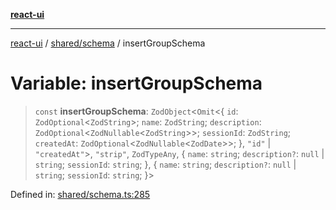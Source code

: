 [**react-ui**](../../../README.md)

***

[react-ui](../../../README.md) / [shared/schema](../README.md) / insertGroupSchema

# Variable: insertGroupSchema

> `const` **insertGroupSchema**: `ZodObject`\<`Omit`\<\{ `id`: `ZodOptional`\<`ZodString`\>; `name`: `ZodString`; `description`: `ZodOptional`\<`ZodNullable`\<`ZodString`\>\>; `sessionId`: `ZodString`; `createdAt`: `ZodOptional`\<`ZodNullable`\<`ZodDate`\>\>; \}, `"id"` \| `"createdAt"`\>, `"strip"`, `ZodTypeAny`, \{ `name`: `string`; `description?`: `null` \| `string`; `sessionId`: `string`; \}, \{ `name`: `string`; `description?`: `null` \| `string`; `sessionId`: `string`; \}\>

Defined in: [shared/schema.ts:285](https://github.com/UWA-CITS5206-DMR/react-ui/blob/7050e78c07ed514b5a3e8c4228a2104c7641f592/shared/schema.ts#L285)
